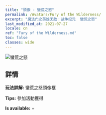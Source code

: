 ```yaml
---
title: "頭像 - 蠻荒之怒"
permalink: /Avatars/Fury of the Wilderness/
excerpt: "魔法门之英雄无敌：战争纪元  蠻荒之怒"
last_modified_at: 2021-07-27
locale: cn
ref: "Fury of the Wilderness.md"
toc: false
classes: wide
---
```

 ![蠻荒之怒](/images/a/avatarFrame_29.png)

## 詳情

 **玩法詳解:** 蠻荒之怒頭像框 

 **Tips:** 參加活動獲得 

 **Is available:**  + 

